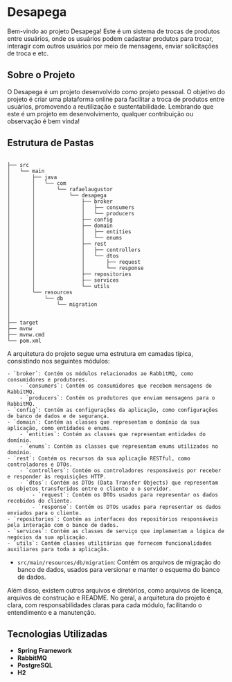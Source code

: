 # Desapega

Bem-vindo ao projeto Desapega! Este é um sistema de trocas de produtos entre usuários, onde os usuários podem cadastrar produtos para trocar, interagir com outros usuários por meio de mensagens, enviar solicitações de troca e etc.

## Sobre o Projeto 

O Desapega é um projeto desenvolvido como projeto pessoal. O objetivo do projeto é criar uma plataforma online para facilitar a troca de produtos entre usuários, promovendo a reutilização e sustentabilidade. Lembrando que este é um projeto em desenvolvimento, qualquer contribuição ou observação é bem vinda!

## Estrutura de Pastas
```

├── src
│   └── main
│       ├── java
│       │   └── com
│       │       └── rafaelaugustor
│       │           └── desapega
│       │               ├── broker
│       │               │   ├── consumers
│       │               │   └── producers
│       │               ├── config
│       │               ├── domain
│       │               │   ├── entities
│       │               │   └── enums
│       │               ├── rest
│       │               │   ├── controllers 
│       │               │   └── dtos
│       │               │       ├── request
│       │               │       └── response
│       │               ├── repositories
│       │               ├── services
│       │               └── utils
│       └── resources
│           └── db
│               └── migration
│         
│         
├── target
├── mvnw
├── mvnw.cmd
└── pom.xml

```

A arquitetura do projeto segue uma estrutura em camadas típica, consistindo nos seguintes módulos:

    - `broker`: Contém os módulos relacionados ao RabbitMQ, como consumidores e produtores.
        - `consumers`: Contém os consumidores que recebem mensagens do RabbitMQ.
        - `producers`: Contém os produtores que enviam mensagens para o RabbitMQ.
    - `config`: Contém as configurações da aplicação, como configurações de banco de dados e de segurança.
    - `domain`: Contém as classes que representam o domínio da sua aplicação, como entidades e enums.
        - `entities`: Contém as classes que representam entidades do domínio.
        - `enums`: Contém as classes que representam enums utilizados no domínio.
    - `rest`: Contém os recursos da sua aplicação RESTful, como controladores e DTOs.
        - `controllers`: Contém os controladores responsáveis por receber e responder às requisições HTTP.
        - `dtos`: Contém os DTOs (Data Transfer Objects) que representam os objetos transferidos entre o cliente e o servidor.
            - `request`: Contém os DTOs usados para representar os dados recebidos do cliente.
            - `response`: Contém os DTOs usados para representar os dados enviados para o cliente.
    - `repositories`: Contém as interfaces dos repositórios responsáveis pela interação com o banco de dados.
    - `services`: Contém as classes de serviço que implementam a lógica de negócios da sua aplicação.
    - `utils`: Contém classes utilitárias que fornecem funcionalidades auxiliares para toda a aplicação.
- `src/main/resources/db/migration`: Contém os arquivos de migração do banco de dados, usados para versionar e manter o esquema do banco de dados.

Além disso, existem outros arquivos e diretórios, como arquivos de licença, arquivos de construção e README. No geral, a arquitetura do projeto é clara, com responsabilidades claras para cada módulo, facilitando o entendimento e a manutenção.

## Tecnologias Utilizadas

- **Spring Framework**
- **RabbitMQ**
- **PostgreSQL**
- **H2**
